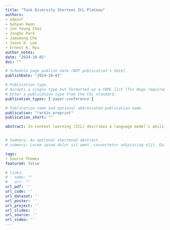 ```yaml
---
title: "Task Diversity Shortens ICL Plateau"
authors:
- admin*
- Sehyun Kwon
- Joo Young Choi
- Jongho Park
- Jaewoong Cho
- Jason D. Lee
- Ernest K. Ryu
author_notes:
date: "2024-10-01"
doi: ""

# Schedule page publish date (NOT publication's date).
publishDate: "2024-10-01"

# Publication type.
# Accepts a single type but formatted as a YAML list (for Hugo requirements).
# Enter a publication type from the CSL standard.
publication_types: ['paper-conference']

# Publication name and optional abbreviated publication name.
publication: "*arXiv preprint"
publication_short: ""

abstract: In-context learning (ICL) describes a language model's ability to generate outputs based on a set of input demonstrations and a subsequent query. To understand this remarkable capability, researchers have studied simplified, stylized models. These studies have consistently observed long loss plateaus, during which models exhibit minimal improvement, followed by a sudden, rapid surge of learning. In this work, we reveal that training on multiple diverse ICL tasks simultaneously shortens the loss plateaus, making each task easier to learn. This finding is surprising as it contradicts the natural intuition that the combined complexity of multiple ICL tasks would lengthen the learning process, not shorten it. Our result suggests that the recent success in large-scale training of language models may be attributed not only to the richness of the data at scale but also to the easier optimization (training) induced by the diversity of natural language training data.


# Summary. An optional shortened abstract.
# summary: Lorem ipsum dolor sit amet, consectetur adipiscing elit. Duis posuere tellus ac convallis placerat. Proin tincidunt magna sed ex sollicitudin condimentum.

tags:
- Source Themes
featured: false

# links:
# - name: ""
#   url: ""
url_pdf: ''
url_code: ''
url_dataset: ''
url_poster: ''
url_project: ''
url_slides: ''
url_source: ''
url_video: ''
---
```

